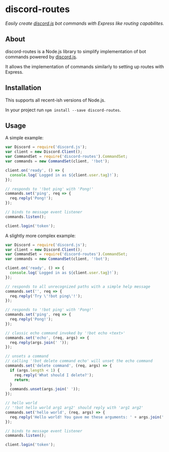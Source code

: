 [discord.js]: https://www.npmjs.com/package/discord.js

# discord-routes

*Easily create [discord.js] bot commands with Express like routing capabilites.*

## About
discord-routes is a Node.js library to simplify implementation of bot commands powered by [discord.js].

It allows the implementation of commands similarly to setting up routes with Express.

## Installation
This supports all recent-ish versions of Node.js.

In your project run `npm install --save discord-routes`.

## Usage
A simple example:
```js
var Discord = require('discord.js');
var client = new Discord.Client();
var CommandSet = require('discord-routes').CommandSet;
var commands = new CommandSet(client, '!bot');

client.on('ready', () => {
  console.log(`Logged in as ${client.user.tag}!`);
});

// responds to '!bot ping' with 'Pong!'
commands.set('ping', req => {
  req.reply('Pong!');
});

// binds to message event listener
commands.listen();

client.login('token');
```

A slightly more complex example:
```js
var Discord = require('discord.js');
var client = new Discord.Client();
var CommandSet = require('discord-routes').CommandSet;
var commands = new CommandSet(client, '!bot');

client.on('ready', () => {
  console.log(`Logged in as ${client.user.tag}!`);
});

// responds to all unrecognized paths with a simple help message
commands.set('', req => {
  req.reply('Try \'!bot ping\'!');
});

// responds to '!bot ping' with 'Pong!'
commands.set('ping', req => {
  req.reply('Pong!');
});

// classic echo command invoked by '!bot echo <text>'
commands.set('echo', (req, args) => {
  req.reply(args.join(' '));
});

// unsets a command
// calling '!bot delete command echo' will unset the echo command
commands.set('delete command', (req, args) => {
  if (args.length < 1) {
    req.reply('What should I delete?');
    return;
  }
  commands.unset(args.join(' '));
});

// hello world
// '!bot hello world arg1 arg2' should reply with 'arg1 arg2'
commands.set('hello world', (req, args) => {
  req.reply('Hello world! You gave me these arguments: ' + args.join(' '));
});

// binds to message event listener
commands.listen();

client.login('token');
```
